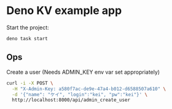 # Deno KV example app

Start the project:

```
deno task start
```

## Ops

Create a user (Needs ADMIN_KEY env var set appropriately)

```sh
curl -i -X POST \
  -H "X-Admin-Key: a580f7ac-de9e-47a4-b012-d6588507a610" \
  -d '{"name": "ケイ", "login":"kei", "pw":"kei"}' \
  http://localhost:8000/api/admin_create_user
```

